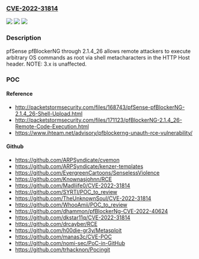 ### [CVE-2022-31814](https://cve.mitre.org/cgi-bin/cvename.cgi?name=CVE-2022-31814)
![](https://img.shields.io/static/v1?label=Product&message=n%2Fa&color=blue)
![](https://img.shields.io/static/v1?label=Version&message=n%2Fa&color=blue)
![](https://img.shields.io/static/v1?label=Vulnerability&message=n%2Fa&color=brighgreen)

### Description

pfSense pfBlockerNG through 2.1.4_26 allows remote attackers to execute arbitrary OS commands as root via shell metacharacters in the HTTP Host header. NOTE: 3.x is unaffected.

### POC

#### Reference
- http://packetstormsecurity.com/files/168743/pfSense-pfBlockerNG-2.1.4_26-Shell-Upload.html
- http://packetstormsecurity.com/files/171123/pfBlockerNG-2.1.4_26-Remote-Code-Execution.html
- https://www.ihteam.net/advisory/pfblockerng-unauth-rce-vulnerability/

#### Github
- https://github.com/ARPSyndicate/cvemon
- https://github.com/ARPSyndicate/kenzer-templates
- https://github.com/EvergreenCartoons/SenselessViolence
- https://github.com/Knownasjohnn/RCE
- https://github.com/Madliife0/CVE-2022-31814
- https://github.com/SYRTI/POC_to_review
- https://github.com/TheUnknownSoul/CVE-2022-31814
- https://github.com/WhooAmii/POC_to_review
- https://github.com/dhammon/pfBlockerNg-CVE-2022-40624
- https://github.com/dkstar11q/CVE-2022-31814
- https://github.com/drcayber/RCE
- https://github.com/h00die-gr3y/Metasploit
- https://github.com/manas3c/CVE-POC
- https://github.com/nomi-sec/PoC-in-GitHub
- https://github.com/trhacknon/Pocingit

